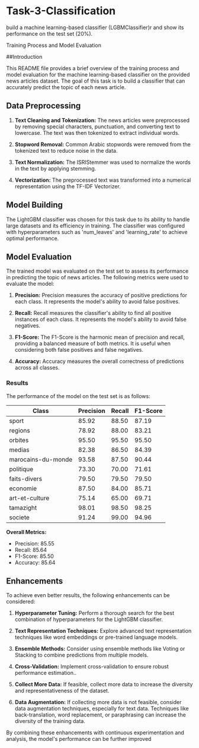 # Task-3-Classification
build a machine learning-based classifier (LGBMClassifier)r and show its performance on the test set (20%).

Training Process and Model Evaluation

##Introduction

This README file provides a brief overview of the training process and model evaluation for the machine learning-based classifier on the provided news articles dataset. The goal of this task is to build a classifier that can accurately predict the topic of each news article.

## Data Preprocessing

1. **Text Cleaning and Tokenization:** The news articles were preprocessed by removing special characters, punctuation, and converting text to lowercase. The text was then tokenized to extract individual words.

2. **Stopword Removal:** Common Arabic stopwords were removed from the tokenized text to reduce noise in the data.

3. **Text Normalization:** The ISRIStemmer was used to normalize the words in the text by applying stemming.

4. **Vectorization:** The preprocessed text was transformed into a numerical representation using the TF-IDF Vectorizer.

## Model Building

The LightGBM classifier was chosen for this task due to its ability to handle large datasets and its efficiency in training. The classifier was configured with hyperparameters such as 'num_leaves' and 'learning_rate' to achieve optimal performance.

## Model Evaluation

The trained model was evaluated on the test set to assess its performance in predicting the topic of news articles. The following metrics were used to evaluate the model:

1. **Precision:** Precision measures the accuracy of positive predictions for each class. It represents the model's ability to avoid false positives.

2. **Recall:** Recall measures the classifier's ability to find all positive instances of each class. It represents the model's ability to avoid false negatives.

3. **F1-Score:** The F1-Score is the harmonic mean of precision and recall, providing a balanced measure of both metrics. It is useful when considering both false positives and false negatives.

4. **Accuracy:** Accuracy measures the overall correctness of predictions across all classes.

### Results

The performance of the model on the test set is as follows:

| Class              | Precision | Recall | F1-Score |
|--------------------|-----------|--------|----------|
| sport              | 85.92     | 88.50  | 87.19    |
| regions            | 78.92     | 88.00  | 83.21    |
| orbites            | 95.50     | 95.50  | 95.50    |
| medias             | 82.38     | 86.50  | 84.39    |
| marocains-du-monde | 93.58     | 87.50  | 90.44    |
| politique          | 73.30     | 70.00  | 71.61    |
| faits-divers       | 79.50     | 79.50  | 79.50    |
| economie           | 87.50     | 84.00  | 85.71    |
| art-et-culture     | 75.14     | 65.00  | 69.71    |
| tamazight          | 98.01     | 98.50  | 98.25    |
| societe            | 91.24     | 99.00  | 94.96    |

**Overall Metrics:**
- Precision: 85.55
- Recall: 85.64
- F1-Score: 85.50
- Accuracy: 85.64

## Enhancements

To achieve even better results, the following enhancements can be considered:

1. **Hyperparameter Tuning:** Perform a thorough search for the best combination of hyperparameters for the LightGBM classifier.

2. **Text Representation Techniques:** Explore advanced text representation techniques like word embeddings or pre-trained language models.

3. **Ensemble Methods:** Consider using ensemble methods like Voting or Stacking to combine predictions from multiple models.

4. **Cross-Validation:** Implement cross-validation to ensure robust performance estimation..

5. **Collect More Data:** If feasible, collect more data to increase the diversity and representativeness of the dataset.

6. **Data Augmentation:** If collecting more data is not feasible, consider data augmentation techniques, especially for text data. Techniques like back-translation, word replacement, or paraphrasing can increase the diversity of the training data.


By combining these enhancements with continuous experimentation and analysis, the model's performance can be further improved 

